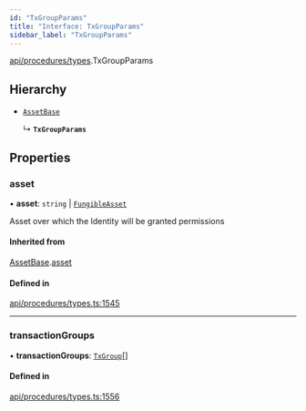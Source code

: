 ```yaml
---
id: "TxGroupParams"
title: "Interface: TxGroupParams"
sidebar_label: "TxGroupParams"
---
```


[api/procedures/types](../../../../../modules/API/Procedures/Types/Types.md).TxGroupParams

## Hierarchy

- [`AssetBase`](../AssetBase/AssetBase.md)

  ↳ **`TxGroupParams`**

## Properties

### asset

• **asset**: `string` \| [`FungibleAsset`](../../../../../classes/API/Entities/Asset/Fungible/FungibleAsset.md)

Asset over which the Identity will be granted permissions

#### Inherited from

[AssetBase](../AssetBase/AssetBase.md).[asset](../AssetBase/AssetBase.md#asset)

#### Defined in

[api/procedures/types.ts:1545](https://github.com/PolymeshAssociation/polymesh-sdk/blob/978e4ded6/src/api/procedures/types.ts#L1545)

___

### transactionGroups

• **transactionGroups**: [`TxGroup`](../../../../../enums/API/Procedures/Types/TxGroup/TxGroup.md)[]

#### Defined in

[api/procedures/types.ts:1556](https://github.com/PolymeshAssociation/polymesh-sdk/blob/978e4ded6/src/api/procedures/types.ts#L1556)
